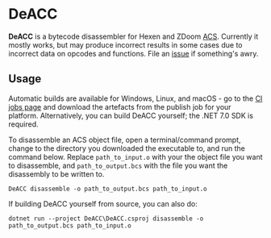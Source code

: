 # DeACC

**DeACC** is a bytecode disassembler for Hexen and ZDoom [ACS](https://doomwiki.org/wiki/ACS).
Currently it mostly works, but may produce incorrect results in some cases due to incorrect data on opcodes and functions.
File an [issue](https://foundry.creationsdeath.net/sean/DeACC/-/issues) if something's awry.

## Usage

Automatic builds are available for Windows, Linux, and macOS - go to the [CI jobs page](https://foundry.creationsdeath.net/sean/DeACC/-/jobs) and download the artefacts from the publish job for your platform.
Alternatively, you can build DeACC yourself; the .NET 7.0 SDK is required.

To disassemble an ACS object file, open a terminal/command prompt, change to the directory you downloaded the executable to, and run the command below.
Replace `path_to_input.o` with your the object file you want to disassemble, and `path_to_output.bcs` with the file you want the disassembly to be written to.

```
DeACC disassemble -o path_to_output.bcs path_to_input.o
```

If building DeACC yourself from source, you can also do:
```
dotnet run --project DeACC\DeACC.csproj disassemble -o path_to_output.bcs path_to_input.o
```